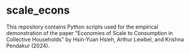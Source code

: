 # scale_econs
This repository contains Python scripts used for the empirical demonstration of the paper "Economies of Scale to Consumption in Collective Households" by Hsin-Yuan Hsieh, Arthur Lewbel, and Krishna Pendakur (2024). 
